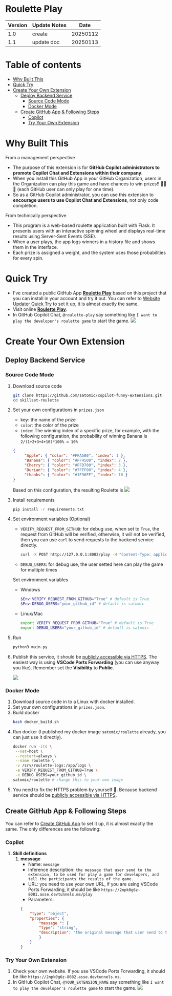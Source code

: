 # Roulette Play

| **Version** | **Update Notes** | **Date** |
| ----------- | ---------------- | -------- |
| 1.0    | create           | 20250112 |
| 1.1    | update doc       | 20250113 |

# Table of contents
- [Why Built This](#why-built-this)
- [Quick Try](#quick-try)
- [Create Your Own Extension](#create-your-own-extension)
   - [Deploy Backend Service](#deploy-backend-service)
      - [Source Code Mode](#source-code-mode)
      - [Docker Mode](#docker-mode)
   - [Create GitHub App & Following Steps](#create-github-app--following-steps)
      - [Copilot](#copilot)
      - [Try Your Own Extension](#try-your-own-extension)


# Why Built This
From a management perspective
- The purpose of this extension is for **GitHub Copilot administrators to promote Copilot Chat and Extensions within their company**.
- When you install this GitHub App in your GitHub Organization, users in the Organization can play this game and have chances to win prizes!! 🎉🎉🎉 (each GitHub user can only play for one time).
- So as a GitHub Copilot administrator, you can use this extension to **encourage users to use Copilot Chat and Extensions**, not only code completion.

From technically perspective
- This program is a web-based roulette application built with Flask. It presents users with an interactive spinning wheel and displays real-time results using Server-Sent Events (SSE). 
- When a user plays, the app logs winners in a history file and shows them in the interface. 
- Each prize is assigned a weight, and the system uses those probabilities for every spin. 


# Quick Try
- I've created a public GitHub App [**Roulette Play**](https://github.com/apps/roulette-play) based on this project that you can install in your account and try it out. You can refer to [Website Updater Quick Try](https://github.com/satomic/copilot-funny-extensions/tree/main/skillset-website-updater#quick-try) to set it up, it is almost exactly the same.
- Visit online [**Roulette Play**](https://demo.softrin.com/roulette).
- In GitHub Copilot Chat, `@roulette-play` say something like `I want to play the developer's roulette game` to start the game.
  ![](/image/roulette.gif)

# Create Your Own Extension

## Deploy Backend Service

### Source Code Mode

1. Download source code
   ```bash
   git clone https://github.com/satomic/copilot-funny-extensions.git
   cd skillset-roulette
   ```
1. Set your own configurations in `prizes.json`
   - key: the name of the prize
   - `color`: the color of the prize
   - `index`: The winning index of a specific prize, for example, with the following configuration, the probability of winning Banana is `2/(1+2+3+4+10)*100% = 10%`
   ```json
   {
        "Apple": { "color": "#FFA500", "index": 1 },
        "Banana": { "color": "#FF4500", "index": 2 },
        "Cherry": { "color": "#FFD700", "index": 3 },
        "Durian": { "color": "#7FFF00", "index": 4 },
        "thanks": { "color": "#1E90FF", "index": 10 }
   }
   ```
   Based on this configuration, the resulting Roulette is
   ![](/image/roulette.png)
1. Install requirements
   ```bash
   pip install -r requirements.txt
   ```
1. Set environment variables (Optional)
   - `VERIFY_REQUEST_FROM_GITHUB`: for debug use, when set to `True`, the request from GitHub will be verified, otherwise, it will not be verified, then you can use `curl` to send requests to the backend service directly.
        ```bash
        curl -X POST http://127.0.0.1:8082/play -H "Content-Type: application/json" -d '{"name": "player1"}'
        ```
   - `DEBUG_USERS`: for debug use, the user setted here can play the game for multiple times

   Set environment variables
   - Windows
        ```PowerShell
        $Env:VERIFY_REQUEST_FROM_GITHUB="True" # default is True
        $Env:DEBUG_USERS="your_github_id" # default is satomic
        ```
   - Linux/Mac
        ```bash
        export VERIFY_REQUEST_FROM_GITHUB="True" # default is True
        export DEBUG_USERS="your_github_id" # default is satomic
        ```
1. Run
   ```bash
   python3 main.py
   ```
1. Publish this service, it should be [publicly accessible via HTTPS](https://docs.github.com/en/copilot/building-copilot-extensions/building-a-copilot-skillset-for-your-copilot-extension/building-copilot-skillsets#prerequisites). The easiest way is using **VSCode Ports Forwarding** (you can use anyway you like). Remember set the **Visibility** to **Public**.

   ![](/image/8082-port-forwarding.png)

### Docker Mode

1. Download source code in to a Linux with docker installed.
1. Set your own configurations in `prizes.json`.
1. Build docker
   ```bash
   bash docker_build.sh
   ```
1. Run docker (I published my docker image `satomic/roulette` already, you can just use it directly).
   ```bash
   docker run -itd \
    --net=host \
    --restart=always \
    --name roulette \
    -v /srv/roulette-logs:/app/logs \
    -e VERIFY_REQUEST_FROM_GITHUB=True \
    -e DEBUG_USERS=your_github_id \
   satomic/roulette # change this to your own image
   ```
1. You need to fix the HTTPS problem by yourself 🙂. Because backend service should be [publicly accessible via HTTPS](https://docs.github.com/en/copilot/building-copilot-extensions/building-a-copilot-skillset-for-your-copilot-extension/building-copilot-skillsets#prerequisites).

## Create GitHub App & Following Steps
You can refer to [Create GitHub App](https://github.com/satomic/copilot-funny-extensions/tree/main/skillset-website-updater#Create-GitHub-App) to set it up, it is almost exactly the same. The only differences are the following:

### Copilot
1. **Skill definitions**
   1. **message**
      - Name: `message`
      - Inference description: `the message that user send to the extension, to be used for play a game for developers, and tell the participants the results of the game.`
      - URL: you need to use your own URL, if you are using VSCode Ports Forwarding, it should be like `https://2npk0g6z-8081.asse.devtunnels.ms/play`
      - Parameters:
      ```json
      {
          "type": "object",
          "properties": {
              "message ": {
              "type": "string",
              "description": "the original message that user send to the extension, to be used for play a game for developers"
              }
          }
      }
      ```

### Try Your Own Extension
1. Check your own website. If you use VSCode Ports Forwarding, it should be like `https://2npk0g6z-8082.asse.devtunnels.ms`.
2. In GitHub Copilot Chat, `@YOUR_EXTENSION_NAME` say something like `I want to play the developer's roulette game` to start the game.
  ![](/image/roulette.gif)
